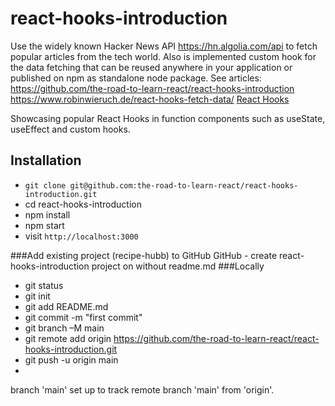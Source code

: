 # react-hooks-introduction

Use the widely known Hacker News API https://hn.algolia.com/api to fetch popular articles from the tech world. Also is implemented custom hook for the data fetching that can be reused anywhere in your application or published on npm as standalone node package.
See articles:
https://github.com/the-road-to-learn-react/react-hooks-introduction  
https://www.robinwieruch.de/react-hooks-fetch-data/
[React Hooks](https://www.robinwieruch.de/react-hooks/)

Showcasing popular React Hooks in function components such as useState, useEffect and custom hooks.

## Installation

- `git clone git@github.com:the-road-to-learn-react/react-hooks-introduction.git`
- cd react-hooks-introduction
- npm install
- npm start
- visit `http://localhost:3000`

###Add existing project (recipe-hubb) to GitHub
GitHub - create react-hooks-introduction project on without readme.md
###Locally
- git status  
- git init  
- git add README.md
- git commit -m "first commit"
- git branch –M main
- git remote add origin https://github.com/the-road-to-learn-react/react-hooks-introduction.git
- git push -u origin main
- 
branch 'main' set up to track remote branch 'main' from 'origin'.
